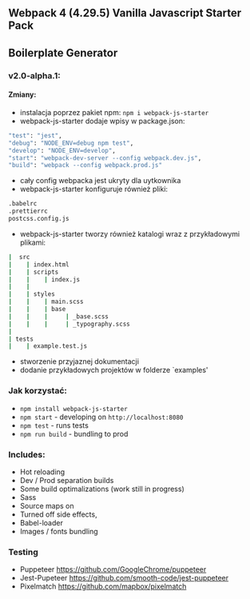 ## Webpack 4 (4.29.5) Vanilla Javascript Starter Pack

## Boilerplate Generator
### v2.0-alpha.1:
#### Zmiany:
- instalacja poprzez pakiet npm: `npm i webpack-js-starter`
- webpack-js-starter dodaje wpisy w package.json:
```bash
"test": "jest",
"debug": "NODE_ENV=debug npm test",
"develop": "NODE_ENV=develop",
"start": "webpack-dev-server --config webpack.dev.js",
"build": "webpack --config webpack.prod.js"
```
- cały config webpacka jest ukryty dla uytkownika
- webpack-js-starter konfiguruje również pliki:
```bash
.babelrc
.prettierrc
postcss.config.js
```
- webpack-js-starter tworzy również katalogi wraz z przykładowymi plikami:
```bash
|  src
|    | index.html
|    | scripts
|    |    | index.js
|    |    
|    | styles
|    |    | main.scss
|    |    | base
|    |    |     | _base.scss
|    |    |     | _typography.scss
|   
| tests
|    | example.test.js
```
- stworzenie przyjaznej dokumentacji
- dodanie przykładowych projektów w folderze `examples'


### Jak korzystać:

- `npm install webpack-js-starter`
- `npm start` - developing on `http://localhost:8080`
- `npm test` - runs tests
- `npm run build` - bundling to prod

### Includes:

- Hot reloading
- Dev / Prod separation builds
- Some build optimalizations (work still in progress)
- Sass
- Source maps on
- Turned off side effects,
- Babel-loader
- Images / fonts bundling

### Testing

- Puppeteer https://github.com/GoogleChrome/puppeteer
- Jest-Pupeteer https://github.com/smooth-code/jest-puppeteer
- Pixelmatch https://github.com/mapbox/pixelmatch
